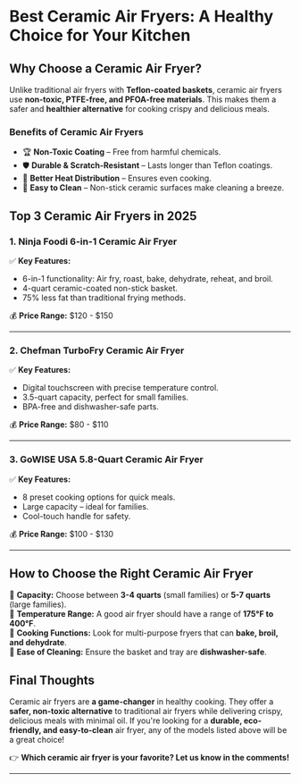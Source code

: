 
# Best Ceramic Air Fryers: A Healthy Choice for Your Kitchen

## Why Choose a Ceramic Air Fryer?

Unlike traditional air fryers with **Teflon-coated baskets**, ceramic air fryers use **non-toxic, PTFE-free, and PFOA-free materials**. This makes them a safer and **healthier alternative** for cooking crispy and delicious meals.

### **Benefits of Ceramic Air Fryers**
- 🏆 **Non-Toxic Coating** – Free from harmful chemicals.
- 🛡️ **Durable & Scratch-Resistant** – Lasts longer than Teflon coatings.
- 🥦 **Better Heat Distribution** – Ensures even cooking.
- 🧽 **Easy to Clean** – Non-stick ceramic surfaces make cleaning a breeze.

## **Top 3 Ceramic Air Fryers in 2025**

### **1. Ninja Foodi 6-in-1 Ceramic Air Fryer**
✅ **Key Features:**
- 6-in-1 functionality: Air fry, roast, bake, dehydrate, reheat, and broil.
- 4-quart ceramic-coated non-stick basket.
- 75% less fat than traditional frying methods.

💰 **Price Range:** $120 - $150  


---

### **2. Chefman TurboFry Ceramic Air Fryer**
✅ **Key Features:**
- Digital touchscreen with precise temperature control.
- 3.5-quart capacity, perfect for small families.
- BPA-free and dishwasher-safe parts.

💰 **Price Range:** $80 - $110  


---

### **3. GoWISE USA 5.8-Quart Ceramic Air Fryer**
✅ **Key Features:**
- 8 preset cooking options for quick meals.
- Large capacity – ideal for families.
- Cool-touch handle for safety.

💰 **Price Range:** $100 - $130  

---

## **How to Choose the Right Ceramic Air Fryer**
🔹 **Capacity:** Choose between **3-4 quarts** (small families) or **5-7 quarts** (large families).  
🔹 **Temperature Range:** A good air fryer should have a range of **175°F to 400°F**.  
🔹 **Cooking Functions:** Look for multi-purpose fryers that can **bake, broil, and dehydrate**.  
🔹 **Ease of Cleaning:** Ensure the basket and tray are **dishwasher-safe**.

## **Final Thoughts**
Ceramic air fryers are **a game-changer** in healthy cooking. They offer a **safer, non-toxic alternative** to traditional air fryers while delivering crispy, delicious meals with minimal oil. If you're looking for a **durable, eco-friendly, and easy-to-clean** air fryer, any of the models listed above will be a great choice!

👉 **Which ceramic air fryer is your favorite? Let us know in the comments!**

---


